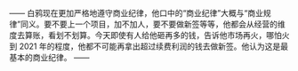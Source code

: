 ——
白鸦现在更加严格地遵守商业纪律，他口中的“商业纪律”大概与“商业规律”同义。要不要上一个项目，加不加人，要不要做新签等等，他都会从经营的维度去算账，看划不划算。今天即使有人给他砸再多的钱，告诉他市场再火，哪怕火到 2021 年的程度，他都不可能再拿出超过续费利润的钱去做新签。他认为这是最基本的商业纪律。
——